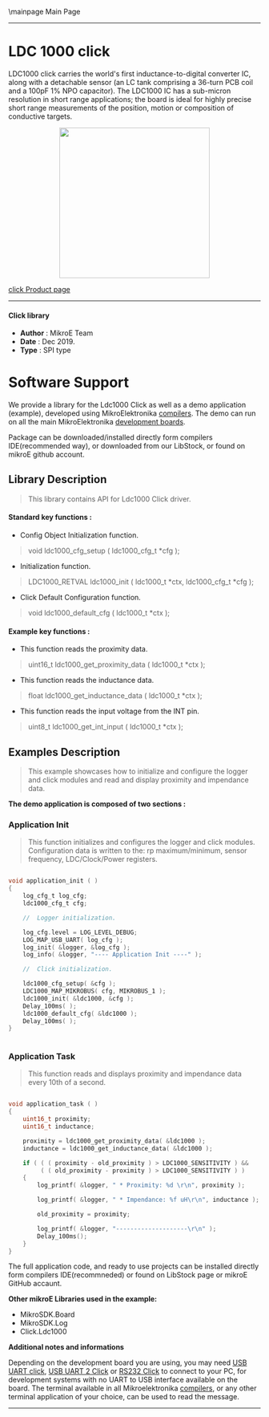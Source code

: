 \mainpage Main Page

---
# LDC 1000 click

LDC1000 click carries the world's first inductance-to-digital converter IC, along with a detachable sensor (an LC tank comprising a 36-turn PCB coil and a 100pF 1% NPO capacitor). The LDC1000 IC has a sub-micron resolution in short range applications; the board is ideal for highly precise short range measurements of the position, motion or composition of conductive targets.

<p align="center">
  <img src="https://download.mikroe.com/images/click_for_ide/ldc1000_click.png" height=300px>
</p>


[click Product page](https://www.mikroe.com/ldc1000-click)

---

#### Click library 

- **Author**        : MikroE Team
- **Date**          : Dec 2019.
- **Type**          : SPI type

# Software Support

We provide a library for the Ldc1000 Click 
as well as a demo application (example), developed using MikroElektronika 
[compilers](https://shop.mikroe.com/compilers). 
The demo can run on all the main MikroElektronika [development boards](https://shop.mikroe.com/development-boards).

Package can be downloaded/installed directly form compilers IDE(recommended way), or downloaded from our LibStock, or found on mikroE github account. 

## Library Description

> This library contains API for Ldc1000 Click driver.

#### Standard key functions :

- Config Object Initialization function.
> void ldc1000_cfg_setup ( ldc1000_cfg_t *cfg ); 
 
- Initialization function.
> LDC1000_RETVAL ldc1000_init ( ldc1000_t *ctx, ldc1000_cfg_t *cfg );

- Click Default Configuration function.
> void ldc1000_default_cfg ( ldc1000_t *ctx );

#### Example key functions :

- This function reads the proximity data.
> uint16_t ldc1000_get_proximity_data ( ldc1000_t *ctx );
 
- This function reads the inductance data.
> float ldc1000_get_inductance_data ( ldc1000_t *ctx );

- This function reads the input voltage from the INT pin.
> uint8_t ldc1000_get_int_input ( ldc1000_t *ctx );

## Examples Description

> This example showcases how to initialize and configure the logger and click modules and
  read and display proximity and impendance data.

**The demo application is composed of two sections :**

### Application Init 

> This function initializes and configures the logger and click modules. Configuration data 
  is written to the: rp maximum/minimum, sensor frequency, LDC/Clock/Power registers. 

```c

void application_init ( )
{
    log_cfg_t log_cfg;
    ldc1000_cfg_t cfg;

    //  Logger initialization.

    log_cfg.level = LOG_LEVEL_DEBUG;
    LOG_MAP_USB_UART( log_cfg );
    log_init( &logger, &log_cfg );
    log_info( &logger, "---- Application Init ----" );

    //  Click initialization.

    ldc1000_cfg_setup( &cfg );
    LDC1000_MAP_MIKROBUS( cfg, MIKROBUS_1 );
    ldc1000_init( &ldc1000, &cfg );
    Delay_100ms( );
    ldc1000_default_cfg( &ldc1000 );
    Delay_100ms( );
}
  
```

### Application Task

> This function reads and displays proximity and impendance data every 10th of a second. 

```c

void application_task ( )
{
    uint16_t proximity;
    uint16_t inductance;

    proximity = ldc1000_get_proximity_data( &ldc1000 );
    inductance = ldc1000_get_inductance_data( &ldc1000 );

    if ( ( ( proximity - old_proximity ) > LDC1000_SENSITIVITY ) &&
         ( ( old_proximity - proximity ) > LDC1000_SENSITIVITY ) )
    {
        log_printf( &logger, " * Proximity: %d \r\n", proximity );

        log_printf( &logger, " * Impendance: %f uH\r\n", inductance );

        old_proximity = proximity;

        log_printf( &logger, "--------------------\r\n" );
        Delay_100ms();
    }
} 

```

The full application code, and ready to use projects can be  installed directly form compilers IDE(recommneded) or found on LibStock page or mikroE GitHub accaunt.

**Other mikroE Libraries used in the example:** 

- MikroSDK.Board
- MikroSDK.Log
- Click.Ldc1000

**Additional notes and informations**

Depending on the development board you are using, you may need 
[USB UART click](https://shop.mikroe.com/usb-uart-click), 
[USB UART 2 Click](https://shop.mikroe.com/usb-uart-2-click) or 
[RS232 Click](https://shop.mikroe.com/rs232-click) to connect to your PC, for 
development systems with no UART to USB interface available on the board. The 
terminal available in all Mikroelektronika 
[compilers](https://shop.mikroe.com/compilers), or any other terminal application 
of your choice, can be used to read the message.

---
